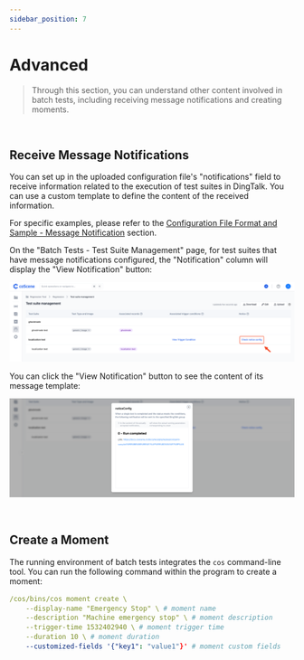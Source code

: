 ```yaml
---
sidebar_position: 7
---
```


# Advanced

> Through this section, you can understand other content involved in batch tests, including receiving message notifications and creating moments.

<br />

## Receive Message Notifications

You can set up in the uploaded configuration file's "notifications" field to receive information related to the execution of test suites in DingTalk. You can use a custom template to define the content of the received information.

For specific examples, please refer to the [Configuration File Format and Sample - Message Notification](../8-regression/9-yaml-sample.md#notifications) section.

On the "Batch Tests - Test Suite Management" page, for test suites that have message notifications configured, the "Notification" column will display the "View Notification" button:

![advanced-1](../img/notification-1.png)

You can click the "View Notification" button to see the content of its message template:

![advanced-2](../img/notification-2.png)

<br />

## Create a Moment

The running environment of batch tests integrates the `cos` command-line tool. You can run the following command within the program to create a moment:

```yaml
/cos/bins/cos moment create \
    --display-name "Emergency Stop" \ # moment name
    --description "Machine emergency stop" \ # moment description
    --trigger-time 1532402940 \ # moment trigger time
    --duration 10 \ # moment duration
    --customized-fields '{"key1": "value1"}' # moment custom fields
```

